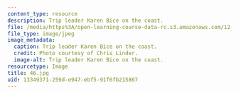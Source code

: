 ```yaml
---
content_type: resource
description: Trip leader Karen Bice on the coast.
file: /media/https%3A/open-learning-course-data-rc.s3.amazonaws.com/12-753-geodynamics-seminar-spring-2006/13349371259de947ebf591f6fb215867_46.jpg
file_type: image/jpeg
image_metadata:
  caption: Trip leader Karen Bice on the coast.
  credit: Photo courtesy of Chris Linder.
  image-alt: Trip leader Karen Bice on the coast.
resourcetype: Image
title: 46.jpg
uid: 13349371-259d-e947-ebf5-91f6fb215867
---
```

